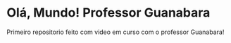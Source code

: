 # Olá, Mundo! Professor Guanabara
 Primeiro repositorio feito com video em curso com o professor Guanabara!
